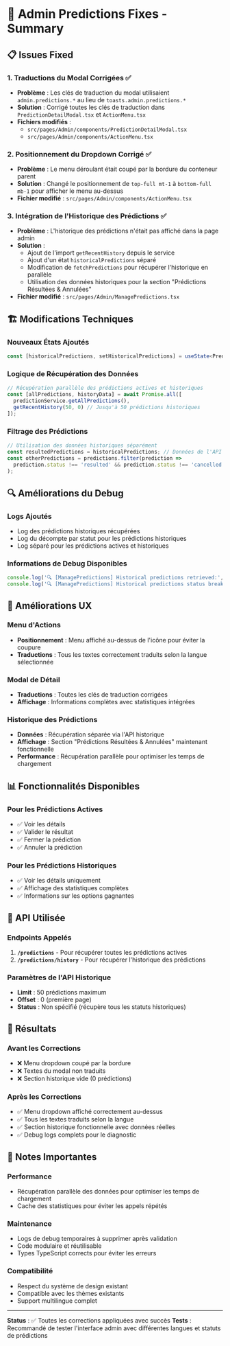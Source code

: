 # 🔧 Admin Predictions Fixes - Summary

## 📋 Issues Fixed

### 1. **Traductions du Modal Corrigées** ✅
- **Problème** : Les clés de traduction du modal utilisaient `admin.predictions.*` au lieu de `toasts.admin.predictions.*`
- **Solution** : Corrigé toutes les clés de traduction dans `PredictionDetailModal.tsx` et `ActionMenu.tsx`
- **Fichiers modifiés** :
  - `src/pages/Admin/components/PredictionDetailModal.tsx`
  - `src/pages/Admin/components/ActionMenu.tsx`

### 2. **Positionnement du Dropdown Corrigé** ✅
- **Problème** : Le menu déroulant était coupé par la bordure du conteneur parent
- **Solution** : Changé le positionnement de `top-full mt-1` à `bottom-full mb-1` pour afficher le menu au-dessus
- **Fichier modifié** : `src/pages/Admin/components/ActionMenu.tsx`

### 3. **Intégration de l'Historique des Prédictions** ✅
- **Problème** : L'historique des prédictions n'était pas affiché dans la page admin
- **Solution** : 
  - Ajout de l'import `getRecentHistory` depuis le service
  - Ajout d'un état `historicalPredictions` séparé
  - Modification de `fetchPredictions` pour récupérer l'historique en parallèle
  - Utilisation des données historiques pour la section "Prédictions Résultées & Annulées"
- **Fichier modifié** : `src/pages/Admin/ManagePredictions.tsx`

## 🏗 Modifications Techniques

### **Nouveaux États Ajoutés**
```typescript
const [historicalPredictions, setHistoricalPredictions] = useState<Prediction[]>([]);
```

### **Logique de Récupération des Données**
```typescript
// Récupération parallèle des prédictions actives et historiques
const [allPredictions, historyData] = await Promise.all([
  predictionService.getAllPredictions(),
  getRecentHistory(50, 0) // Jusqu'à 50 prédictions historiques
]);
```

### **Filtrage des Prédictions**
```typescript
// Utilisation des données historiques séparément
const resultedPredictions = historicalPredictions; // Données de l'API historique
const otherPredictions = predictions.filter(prediction => 
  prediction.status !== 'resulted' && prediction.status !== 'cancelled'
);
```

## 🔍 Améliorations du Debug

### **Logs Ajoutés**
- Log des prédictions historiques récupérées
- Log du décompte par statut pour les prédictions historiques
- Log séparé pour les prédictions actives et historiques

### **Informations de Debug Disponibles**
```typescript
console.log('🔍 [ManagePredictions] Historical predictions retrieved:', historyData);
console.log('🔍 [ManagePredictions] Historical predictions status breakdown:', historicalStatusCounts);
```

## 🎨 Améliorations UX

### **Menu d'Actions**
- **Positionnement** : Menu affiché au-dessus de l'icône pour éviter la coupure
- **Traductions** : Tous les textes correctement traduits selon la langue sélectionnée

### **Modal de Détail**
- **Traductions** : Toutes les clés de traduction corrigées
- **Affichage** : Informations complètes avec statistiques intégrées

### **Historique des Prédictions**
- **Données** : Récupération séparée via l'API historique
- **Affichage** : Section "Prédictions Résultées & Annulées" maintenant fonctionnelle
- **Performance** : Récupération parallèle pour optimiser les temps de chargement

## 📊 Fonctionnalités Disponibles

### **Pour les Prédictions Actives**
- ✅ Voir les détails
- ✅ Valider le résultat
- ✅ Fermer la prédiction
- ✅ Annuler la prédiction

### **Pour les Prédictions Historiques**
- ✅ Voir les détails uniquement
- ✅ Affichage des statistiques complètes
- ✅ Informations sur les options gagnantes

## 🔄 API Utilisée

### **Endpoints Appelés**
1. **`/predictions`** - Pour récupérer toutes les prédictions actives
2. **`/predictions/history`** - Pour récupérer l'historique des prédictions

### **Paramètres de l'API Historique**
- **Limit** : 50 prédictions maximum
- **Offset** : 0 (première page)
- **Status** : Non spécifié (récupère tous les statuts historiques)

## 🚀 Résultats

### **Avant les Corrections**
- ❌ Menu dropdown coupé par la bordure
- ❌ Textes du modal non traduits
- ❌ Section historique vide (0 prédictions)

### **Après les Corrections**
- ✅ Menu dropdown affiché correctement au-dessus
- ✅ Tous les textes traduits selon la langue
- ✅ Section historique fonctionnelle avec données réelles
- ✅ Debug logs complets pour le diagnostic

## 📝 Notes Importantes

### **Performance**
- Récupération parallèle des données pour optimiser les temps de chargement
- Cache des statistiques pour éviter les appels répétés

### **Maintenance**
- Logs de debug temporaires à supprimer après validation
- Code modulaire et réutilisable
- Types TypeScript corrects pour éviter les erreurs

### **Compatibilité**
- Respect du système de design existant
- Compatible avec les thèmes existants
- Support multilingue complet

---

**Status** : ✅ Toutes les corrections appliquées avec succès
**Tests** : Recommandé de tester l'interface admin avec différentes langues et statuts de prédictions
